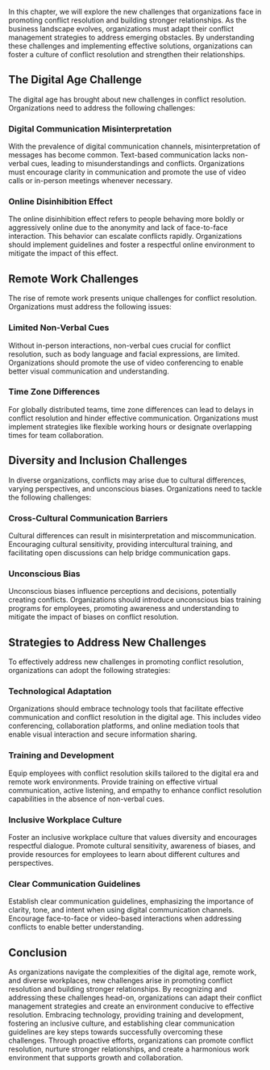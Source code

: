 
In this chapter, we will explore the new challenges that organizations face in promoting conflict resolution and building stronger relationships. As the business landscape evolves, organizations must adapt their conflict management strategies to address emerging obstacles. By understanding these challenges and implementing effective solutions, organizations can foster a culture of conflict resolution and strengthen their relationships.

## The Digital Age Challenge

The digital age has brought about new challenges in conflict resolution. Organizations need to address the following challenges:

### Digital Communication Misinterpretation

With the prevalence of digital communication channels, misinterpretation of messages has become common. Text-based communication lacks non-verbal cues, leading to misunderstandings and conflicts. Organizations must encourage clarity in communication and promote the use of video calls or in-person meetings whenever necessary.

### Online Disinhibition Effect

The online disinhibition effect refers to people behaving more boldly or aggressively online due to the anonymity and lack of face-to-face interaction. This behavior can escalate conflicts rapidly. Organizations should implement guidelines and foster a respectful online environment to mitigate the impact of this effect.

## Remote Work Challenges

The rise of remote work presents unique challenges for conflict resolution. Organizations must address the following issues:

### Limited Non-Verbal Cues

Without in-person interactions, non-verbal cues crucial for conflict resolution, such as body language and facial expressions, are limited. Organizations should promote the use of video conferencing to enable better visual communication and understanding.

### Time Zone Differences

For globally distributed teams, time zone differences can lead to delays in conflict resolution and hinder effective communication. Organizations must implement strategies like flexible working hours or designate overlapping times for team collaboration.

## Diversity and Inclusion Challenges

In diverse organizations, conflicts may arise due to cultural differences, varying perspectives, and unconscious biases. Organizations need to tackle the following challenges:

### Cross-Cultural Communication Barriers

Cultural differences can result in misinterpretation and miscommunication. Encouraging cultural sensitivity, providing intercultural training, and facilitating open discussions can help bridge communication gaps.

### Unconscious Bias

Unconscious biases influence perceptions and decisions, potentially creating conflicts. Organizations should introduce unconscious bias training programs for employees, promoting awareness and understanding to mitigate the impact of biases on conflict resolution.

## Strategies to Address New Challenges

To effectively address new challenges in promoting conflict resolution, organizations can adopt the following strategies:

### Technological Adaptation

Organizations should embrace technology tools that facilitate effective communication and conflict resolution in the digital age. This includes video conferencing, collaboration platforms, and online mediation tools that enable visual interaction and secure information sharing.

### Training and Development

Equip employees with conflict resolution skills tailored to the digital era and remote work environments. Provide training on effective virtual communication, active listening, and empathy to enhance conflict resolution capabilities in the absence of non-verbal cues.

### Inclusive Workplace Culture

Foster an inclusive workplace culture that values diversity and encourages respectful dialogue. Promote cultural sensitivity, awareness of biases, and provide resources for employees to learn about different cultures and perspectives.

### Clear Communication Guidelines

Establish clear communication guidelines, emphasizing the importance of clarity, tone, and intent when using digital communication channels. Encourage face-to-face or video-based interactions when addressing conflicts to enable better understanding.

## Conclusion

As organizations navigate the complexities of the digital age, remote work, and diverse workplaces, new challenges arise in promoting conflict resolution and building stronger relationships. By recognizing and addressing these challenges head-on, organizations can adapt their conflict management strategies and create an environment conducive to effective resolution. Embracing technology, providing training and development, fostering an inclusive culture, and establishing clear communication guidelines are key steps towards successfully overcoming these challenges. Through proactive efforts, organizations can promote conflict resolution, nurture stronger relationships, and create a harmonious work environment that supports growth and collaboration.

